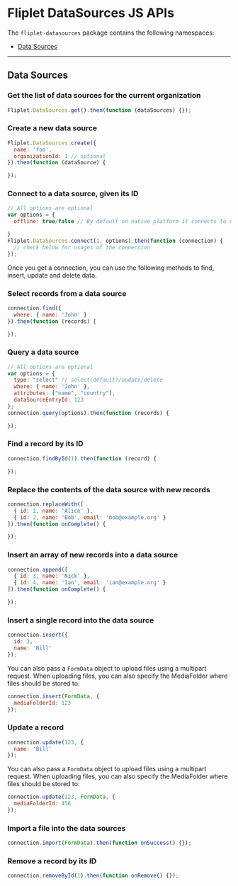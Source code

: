 # Fliplet DataSources JS APIs

The `fliplet-datasources` package contains the following namespaces:

- [Data Sources](#data-sources)

---

## Data Sources

### Get the list of data sources for the current organization

```js
Fliplet.DataSources.get().then(function (dataSources) {});
```

### Create a new data source

```js
Fliplet.DataSources.create({
  name: 'foo',
  organizationId: 1 // optional
}).then(function (dataSource) {

});
```

### Connect to a data source, given its ID

```js
// All options are optional
var options = {
  offline: true/false // By default on native platform it connects to offline DB. Set this option to false to connect to api's

}
Fliplet.DataSources.connect(1, options).then(function (connection) {
  // check below for usages of the connection
});
```

Once you get a connection, you can use the following methods to find, insert, update and delete data.

### Select records from a data source

```js
connection.find({
  where: { name: 'John' }
}).then(function (records) {

});
```

### Query a data source

```js
// All options are optional
var options = {
  type: "select" // select(default)/update/delete
  where: { name: 'John' },
  attributes: ["name", "country"],
  dataSourceEntryId: 123
};
connection.query(options).then(function (records) {

});
```

### Find a record by its ID

```js
connection.findById(1).then(function (record) {

});
```

### Replace the contents of the data source with new records

```js
connection.replaceWith([
  { id: 1, name: 'Alice' },
  { id: 2, name: 'Bob', email: 'bob@example.org' }
]).then(function onComplete() {

});
```

### Insert an array of new records into a data source

```js
connection.append([
  { id: 3, name: 'Nick' },
  { id: 4, name: 'Ian', email: 'ian@example.org' }
]).then(function onComplete() {

});
```

### Insert a single record into the data source

```js
connection.insert({
  id: 3,
  name: 'Bill'
});
```

You can also pass a `FormData` object to upload files using a multipart request. When uploading files, you can also specify the MediaFolder where files should be stored to:

```js
connection.insert(FormData, {
  mediaFolderId: 123
});
```

### Update a record

```js
connection.update(123, {
  name: 'Bill'
});
```

You can also pass a `FormData` object to upload files using a multipart request. When uploading files, you can also specify the MediaFolder where files should be stored to:

```js
connection.update(123, FormData, {
  mediaFolderId: 456
});
```

### Import a file into the data sources

```js
connection.import(FormData).then(function onSuccess() {});
```

### Remove a record by its ID

```js
connection.removeById(1).then(function onRemove() {});
```